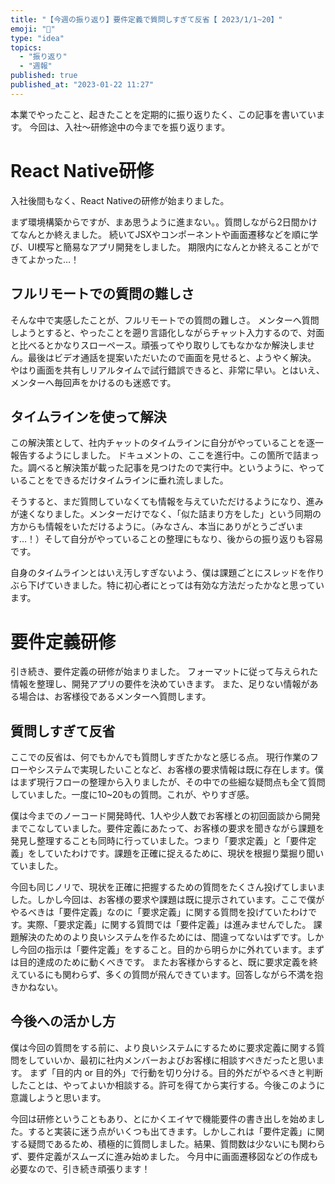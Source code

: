 ```yaml
---
title: "【今週の振り返り】要件定義で質問しすぎて反省【 2023/1/1~20】"
emoji: "📆"
type: "idea"
topics:
  - "振り返り"
  - "週報"
published: true
published_at: "2023-01-22 11:27"
---
```


本業でやったこと、起きたことを定期的に振り返りたく、この記事を書いています。
今回は、入社〜研修途中の今までを振り返ります。

# React Native研修
入社後間もなく、React Nativeの研修が始まりました。

まず環境構築からですが、まあ思うように進まない。。質問しながら2日間かけてなんとか終えました。
続いてJSXやコンポーネントや画面遷移などを順に学び、UI模写と簡易なアプリ開発をしました。
期限内になんとか終えることができてよかった…！

## フルリモートでの質問の難しさ
そんな中で実感したことが、フルリモートでの質問の難しさ。
メンターへ質問しようとすると、やったことを遡り言語化しながらチャット入力するので、対面と比べるとかなりスローペース。頑張ってやり取りしてもなかなか解決しません。最後はビデオ通話を提案いただいたので画面を見せると、ようやく解決。
やはり画面を共有しリアルタイムで試行錯誤できると、非常に早い。とはいえ、メンターへ毎回声をかけるのも迷惑です。

## タイムラインを使って解決
この解決策として、社内チャットのタイムラインに自分がやっていることを逐一報告するようにしました。
ドキュメントの、ここを進行中。この箇所で詰まった。調べると解決策が載った記事を見つけたので実行中。というように、やっていることをできるだけタイムラインに垂れ流しました。

そうすると、まだ質問していなくても情報を与えていただけるようになり、進みが速くなりました。メンターだけでなく、「似た詰まり方をした」という同期の方からも情報をいただけるように。（みなさん、本当にありがとうございます…！）そして自分がやっていることの整理にもなり、後からの振り返りも容易です。

自身のタイムラインとはいえ汚しすぎないよう、僕は課題ごとにスレッドを作りぶら下げていきました。特に初心者にとっては有効な方法だったかなと思っています。

# 要件定義研修
引き続き、要件定義の研修が始まりました。
フォーマットに従って与えられた情報を整理し、開発アプリの要件を決めていきます。
また、足りない情報がある場合は、お客様役であるメンターへ質問します。

## 質問しすぎて反省
ここでの反省は、何でもかんでも質問しすぎたかなと感じる点。
現行作業のフローやシステムで実現したいことなど、お客様の要求情報は既に存在します。僕はまず現行フローの整理から入りましたが、その中での些細な疑問点も全て質問していました。一度に10~20もの質問。これが、やりすぎ感。

僕は今までのノーコード開発時代、1人や少人数でお客様との初回面談から開発までこなしていました。要件定義にあたって、お客様の要求を聞きながら課題を発見し整理することも同時に行っていました。つまり「要求定義」と「要件定義」をしていたわけです。課題を正確に捉えるために、現状を根掘り葉掘り聞いていました。

今回も同じノリで、現状を正確に把握するための質問をたくさん投げてしまいました。しかし今回は、お客様の要求や課題は既に提示されています。ここで僕がやるべきは「要件定義」なのに「要求定義」に関する質問を投げていたわけです。実際、「要求定義」に関する質問では「要件定義」は進みませんでした。
課題解決のためのより良いシステムを作るためには、間違ってないはずです。しかし今回の指示は「要件定義」をすること。目的から明らかに外れています。まずは目的達成のために動くべきです。
またお客様からすると、既に要求定義を終えているにも関わらず、多くの質問が飛んできています。回答しながら不満を抱きかねない。

## 今後への活かし方
僕は今回の質問をする前に、より良いシステムにするために要求定義に関する質問をしていいか、最初に社内メンバーおよびお客様に相談すべきだったと思います。
まず「目的内 or 目的外」で行動を切り分ける。目的外だがやるべきと判断したことは、やってよいか相談する。許可を得てから実行する。今後このように意識しようと思います。

今回は研修ということもあり、とにかくエイヤで機能要件の書き出しを始めました。すると実装に迷う点がいくつも出てきます。しかしこれは「要件定義」に関する疑問であるため、積極的に質問しました。結果、質問数は少ないにも関わらず、要件定義がスムーズに進み始めました。
今月中に画面遷移図などの作成も必要なので、引き続き頑張ります！